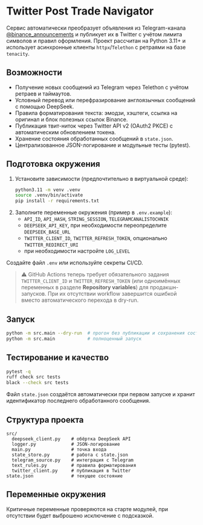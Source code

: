 # Twitter Post Trade Navigator

Сервис автоматически преобразует объявления из Telegram-канала [@binance_announcements](https://t.me/binance_announcements) и публикует их в Twitter с учётом лимита символов и правил оформления. Проект рассчитан на Python 3.11+ и использует асинхронные клиенты `httpx`/`Telethon` с ретраями на базе `tenacity`.

## Возможности

- Получение новых сообщений из Telegram через Telethon с учётом ретраев и таймаутов.
- Условный перевод или перефразирование англоязычных сообщений с помощью DeepSeek.
- Правила форматирования текста: эмодзи, хэштеги, ссылка на оригинал и блок полезных ссылок Binance.
- Публикация твит-ниток через Twitter API v2 (OAuth2 PKCE) с автоматическим обновлением токена.
- Хранение состояния обработанных сообщений в `state.json`.
- Централизованное JSON-логирование и модульные тесты (pytest).

## Подготовка окружения

1. Установите зависимости (предпочтительно в виртуальной среде):
   ```bash
   python3.11 -m venv .venv
   source .venv/bin/activate
   pip install -r requirements.txt
   ```
2. Заполните переменные окружения (пример в `.env.example`):
   - `API_ID`, `API_HASH`, `STRING_SESSION`, `TELEGRAMCANALISTOCHNIK`
   - `DEEPSEEK_API_KEY`, при необходимости переопределите `DEEPSEEK_BASE_URL`
   - `TWITTER_CLIENT_ID`, `TWITTER_REFRESH_TOKEN`, опционально `TWITTER_REDIRECT_URI`
   - при необходимости настройте `LOG_LEVEL`

Создайте файл `.env` или используйте секреты CI/CD.

> ⚠️ GitHub Actions теперь требует обязательного задания `TWITTER_CLIENT_ID` и `TWITTER_REFRESH_TOKEN` (или одноимённых переменных в разделе **Repository variables**) для продакшн-запусков. При их отсутствии workflow завершится ошибкой вместо автоматического перехода в dry-run.

## Запуск

```bash
python -m src.main --dry-run  # прогон без публикации и сохранения состояния
python -m src.main            # полноценный запуск
```

## Тестирование и качество

```bash
pytest -q
ruff check src tests
black --check src tests
```

Файл `state.json` создаётся автоматически при первом запуске и хранит идентификатор последнего обработанного сообщения.

## Структура проекта

```
src/
  deepseek_client.py    # обёртка DeepSeek API
  logger.py             # JSON-логирование
  main.py               # точка входа
  state_store.py        # работа с state.json
  telegram_source.py    # интеграция с Telegram
  text_rules.py         # правила форматирования
  twitter_client.py     # публикация в Twitter
state.json              # текущее состояние
```

## Переменные окружения

Критичные переменные проверяются на старте модулей, при отсутствии будет выброшено исключение с подсказкой.
